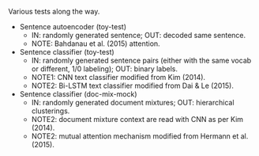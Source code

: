 Various tests along the way.

* Sentence autoencoder (toy-test)
  * IN: randomly generated sentence; OUT: decoded same sentence.
  * NOTE: Bahdanau et al. (2015) attention.
* Sentence classifier (toy-test)
  * IN: randomly generated sentence pairs (either with the same vocab or different, 1/0 labeling); OUT: binary labels.
  * NOTE1: CNN text classifier modified from Kim (2014).
  * NOTE2: Bi-LSTM text classifier modified from Dai & Le (2015).
* Sentence classifier (doc-mix-mock)
  * IN: randomly generated document mixtures; OUT: hierarchical clusterings.
  * NOTE2: document mixture context are read with CNN as per Kim (2014).
  * NOTE2: mutual attention mechanism modified from Hermann et al. (2015).
